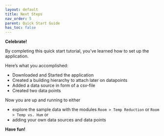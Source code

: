 ```yaml
---
layout: default
title: Next Steps
nav_order: 5
parent: Quick Start Guide
has_toc: false
---
```


**Celebrate!**

By completing this quick start tutorial, you’ve learned how to set up the application.

Here’s what you accomplished:
- Downloaded and Started the application
- Created a building hierarchy to attach later on datapoints
- Added a data source in form of a csv-file
- Created two data points

Now you are up and running to either
- explore the sample data with the modules `Room > Temp Reduction` or `Room > Temp vs. Hum` or
- adding your own data sources and data points

**Have fun!**


